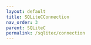 ```yaml
---
layout: default
title: SQLiteCConnection
nav_order: 3
parent: SQLiteC
permalink: /sqlitec/connection
---
```

